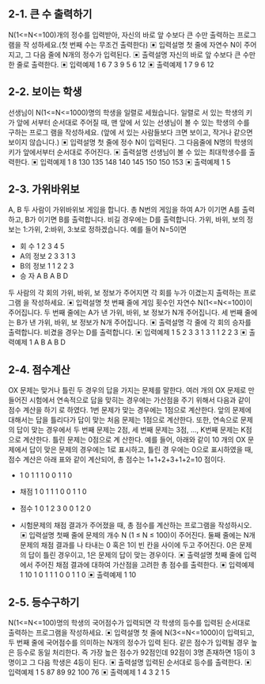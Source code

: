 ## 2-1. 큰 수 출력하기

N(1<=N<=100)개의 정수를 입력받아, 자신의 바로 앞 수보다 큰 수만 출력하는 프로그램을 작
성하세요.(첫 번째 수는 무조건 출력한다)
▣ 입력설명
첫 줄에 자연수 N이 주어지고, 그 다음 줄에 N개의 정수가 입력된다.
▣ 출력설명
자신의 바로 앞 수보다 큰 수만 한 줄로 출력한다.
▣ 입력예제 1
6
7 3 9 5 6 12
▣ 출력예제 1
7 9 6 12

## 2-2. 보이는 학생

선생님이 N(1<=N<=1000)명의 학생을 일렬로 세웠습니다. 일렬로 서 있는 학생의 키가 앞에
서부터 순서대로 주어질 때, 맨 앞에 서 있는 선생님이 볼 수 있는 학생의 수를 구하는 프로그
램을 작성하세요. (앞에 서 있는 사람들보다 크면 보이고, 작거나 같으면 보이지 않습니다.)
▣ 입력설명
첫 줄에 정수 N이 입력된다. 그 다음줄에 N명의 학생의 키가 앞에서부터 순서대로 주어진다.
▣ 출력설명
선생님이 볼 수 있는 최대학생수를 출력한다.
▣ 입력예제 1
8
130 135 148 140 145 150 150 153
▣ 출력예제 1
5

## 2-3. 가위바위보

A, B 두 사람이 가위바위보 게임을 합니다. 총 N번의 게임을 하여 A가 이기면 A를 출력하고,
B가 이기면 B를 출력합니다. 비길 경우에는 D를 출력합니다.
가위, 바위, 보의 정보는 1:가위, 2:바위, 3:보로 정하겠습니다.
예를 들어 N=5이면

- 회 수 1 2 3 4 5
- A의 정보 2 3 3 1 3
- B의 정보 1 1 2 2 3
- 승 자 A B A B D

두 사람의 각 회의 가위, 바위, 보 정보가 주어지면 각 회를 누가 이겼는지 출력하는 프로그램
을 작성하세요.
▣ 입력설명
첫 번째 줄에 게임 횟수인 자연수 N(1<=N<=100)이 주어집니다.
두 번째 줄에는 A가 낸 가위, 바위, 보 정보가 N개 주어집니다.
세 번째 줄에는 B가 낸 가위, 바위, 보 정보가 N개 주어집니다.
▣ 출력설명
각 줄에 각 회의 승자를 출력합니다. 비겼을 경우는 D를 출력합니다.
▣ 입력예제 1
5
2 3 3 1 3
1 1 2 2 3
▣ 출력예제 1
A
B
A
B
D

## 2-4. 점수계산

OX 문제는 맞거나 틀린 두 경우의 답을 가지는 문제를 말한다. 여러 개의 OX 문제로 만들어진
시험에서 연속적으로 답을 맞히는 경우에는 가산점을 주기 위해서 다음과 같이 점수 계산을 하기
로 하였다. 1번 문제가 맞는 경우에는 1점으로 계산한다. 앞의 문제에 대해서는 답을 틀리다가
답이 맞는 처음 문제는 1점으로 계산한다. 또한, 연속으로 문제의 답이 맞는 경우에서 두 번째
문제는 2점, 세 번째 문제는 3점, ..., K번째 문제는 K점으로 계산한다. 틀린 문제는 0점으로 계
산한다.
예를 들어, 아래와 같이 10 개의 OX 문제에서 답이 맞은 문제의 경우에는 1로 표시하고, 틀린 경
우에는 0으로 표시하였을 때, 점수 계산은 아래 표와 같이 계산되어, 총 점수는
1+1+2+3+1+2=10 점이다.

- 1 0 1 1 1 0 0 1 1 0

- 채점 1 0 1 1 1 0 0 1 1 0
- 점수 1 0 1 2 3 0 0 1 2 0

* 시험문제의 채점 결과가 주어졌을 때, 총 점수를 계산하는 프로그램을 작성하시오.
  ▣ 입력설명
  첫째 줄에 문제의 개수 N (1 ≤ N ≤ 100)이 주어진다. 둘째 줄에는 N개 문제의 채점 결과를 나
  타내는 0 혹은 1이 빈 칸을 사이에 두고 주어진다. 0은 문제의 답이 틀린 경우이고, 1은 문제의
  답이 맞는 경우이다.
  ▣ 출력설명
  첫째 줄에 입력에서 주어진 채점 결과에 대하여 가산점을 고려한 총 점수를 출력한다.
  ▣ 입력예제 1
  10
  1 0 1 1 1 0 0 1 1 0
  ▣ 출력예제 1
  10

## 2-5. 등수구하기

N(1<=N<=100)명의 학생의 국어점수가 입력되면 각 학생의 등수를 입력된 순서대로 출력하는
프로그램을 작성하세요.
▣ 입력설명
첫 줄에 N(3<=N<=1000)이 입력되고, 두 번째 줄에 국어점수를 의미하는 N개의 정수가 입력
된다. 같은 점수가 입력될 경우 높은 등수로 동일 처리한다. 즉 가장 높은 점수가 92점인데
92점이 3명 존재하면 1등이 3명이고 그 다음 학생은 4등이 된다.
▣ 출력설명
입력된 순서대로 등수를 출력한다.
▣ 입력예제 1
5
87 89 92 100 76
▣ 출력예제 1
4 3 2 1 5
